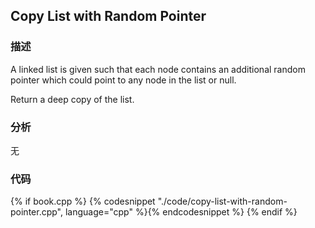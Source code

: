 ## Copy List with Random Pointer


### 描述

A linked list is given such that each node contains an additional random pointer which could point to any node in the list or null.

Return a deep copy of the list.


### 分析

无


### 代码

{% if book.cpp %}
  {% codesnippet "./code/copy-list-with-random-pointer.cpp", language="cpp" %}{% endcodesnippet %}
{% endif %}
